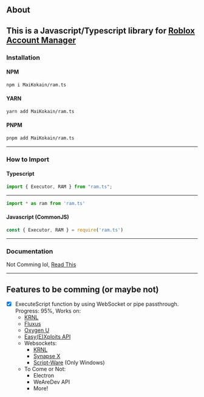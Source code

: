 ## About
This is a Javascript/Typescript library for [Roblox Account Manager](https://github.com/ic3w0lf22/Roblox-Account-Manager)
---
### Installation
#### NPM
```sh
npm i MaiKokain/ram.ts
```
#### YARN
```sh
yarn add MaiKokain/ram.ts
```
#### PNPM
```sh
pnpm add MaiKokain/ram.ts
```
---
### How to Import
#### Typescript
```typescript
import { Executor, RAM } from "ram.ts";
```
---
```typescript
import * as ram from 'ram.ts'
```
#### Javascript (CommonJS)
```js
const { Executor, RAM } = require('ram.ts')
```
---
### Documentation
Not Comming lol, [Read This](https://ic3w0lf22.gitbook.io/roblox-account-manager)

---

## Features to be comming (or maybe not)
 * [x] ExecuteScript function by using WebSocket or pipe passthrough. Progress: 95%, Works on:
    - [KRNL](https://krnl.ca)
    - [Fluxus](https://fluxteam.xyz)
    - [Oxygen U](https://oxygenu.xyz)
    - [Easy(E)Xploits API](https://easyexploits.com)
    - Websockets:
        - [KRNL](https://krnl.ca)
        - [Synapse X](https://x.synapse.to)
        - [Script-Ware](https://script-ware.com) (Only Windows)
    - To Come or Not:
        - Electron
        - WeAreDev API
        - More!
